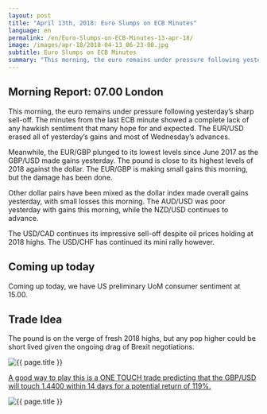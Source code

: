 ```yaml
---
layout: post
title: "April 13th, 2018: Euro Slumps on ECB Minutes"
language: en
permalink: /en/Euro-Slumps-on-ECB-Minutes-13-apr-18/
image: /images/apr-18/2018-04-13_06-23-00.jpg
subtitle: Euro Slumps on ECB Minutes
summary: "This morning, the euro remains under pressure following yesterday’s sharp sell-off. The minutes from the last ECB minute showed a complete lack of any hawkish sentiment that many hope for and expected"
---
```

## Morning Report: 07.00 London

This morning, the euro remains under pressure following yesterday’s sharp sell-off. The minutes from the last ECB minute showed a complete lack of any hawkish sentiment that many hope for and expected. The EUR/USD erased all of yesterday’s gains and most of Wednesday’s advances. 

Meanwhile, the EUR/GBP plunged to its lowest levels since June 2017 as the GBP/USD made gains yesterday. The pound is close to its highest levels of 2018 against the dollar. The EUR/GBP is making small gains this morning, but the damage has been done. 

Other dollar pairs have been mixed as the dollar index made overall gains yesterday, with small losses this morning. The AUD/USD was poor yesterday with gains this morning, while the NZD/USD continues to advance. 

The USD/CAD continues its impressive sell-off despite oil prices holding at 2018 highs. The USD/CHF has continued its mini rally however. 

## Coming up today 

Coming up today, we have US preliminary UoM consumer sentiment at 15.00. 

## Trade Idea

The pound is on the verge of fresh 2018 highs, but any pop higher could be short lived given the ongoing drag of Brexit negotiations.

<img class="post-image" src="{{ site.url }}/images/apr-18/2018-04-13_06-23-00.jpg" alt="{{ page.title }}" title="{{ page.title }}">

<a href="%LINK%%?currency=GBP&market=forex&underlying=frxGBPUSD&formname=touchnotouch&duration_amount=14&duration_units=d&amount=10&amount_type=payout&expiry_type=duration&barrier=1.4400" target="_blank">A good way to play this is a ONE TOUCH trade predicting that the GBP/USD will touch 1.4400 within 14 days for a potential return of 119%.</a>

<img class="post-image" src="{{ site.url }}/images/apr-18/2018-04-13_06-25-19.jpg" alt="{{ page.title }}" title="{{ page.title }}">

